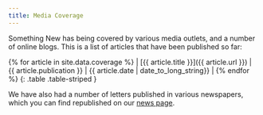 ```yaml
---
title: Media Coverage
---
```


Something New has being covered by various media outlets, and a number of online blogs. This is a list of articles that have been published so far:

{% for article in site.data.coverage %}
| [{{ article.title }}]({{ article.url }}) | {{ article.publication }} | {{ article.date | date_to_long_string}} | {% endfor %}
{: .table .table-striped }

We have also had a number of letters published in various newspapers, which you can find republished on our [news page](/news.html).